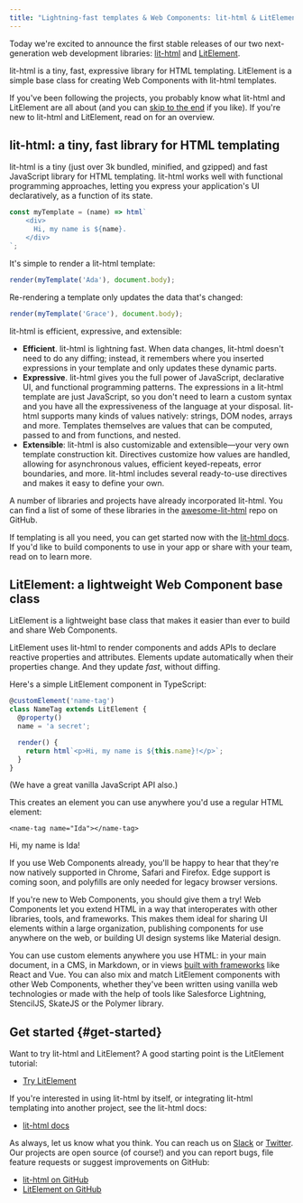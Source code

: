 ```yaml
---
title: "Lightning-fast templates & Web Components: lit-html & LitElement"
---
```


Today we're excited to announce the first stable releases of our two next-generation web development libraries: [lit-html](https://lit-html.polymer-project.org) and [LitElement](https://lit-element.polymer-project.org/).

lit-html is a tiny, fast, expressive library for HTML templating. LitElement is a simple base class for creating Web Components with lit-html templates.

If you've been following the projects, you probably know what lit-html and LitElement are all about (and you can [skip to the end](#get-started) if you like). If you're new to lit-html and LitElement, read on for an overview.

## lit-html: a tiny, fast library for HTML templating

lit-html is a tiny (just over 3k bundled, minified, and gzipped) and fast JavaScript library for HTML templating. lit-html works well with functional programming approaches, letting you express your application's UI declaratively, as a function of its state.

```js
const myTemplate = (name) => html`
    <div>
      Hi, my name is ${name}.
    </div>
`;
```

It's simple to render a lit-html template: 

```js
render(myTemplate('Ada'), document.body);
```

Re-rendering a template only updates the data that's changed:

```js
render(myTemplate('Grace'), document.body);
```

lit-html is efficient, expressive, and extensible:

*   **Efficient**. lit-html is lightning fast. When data changes, lit-html doesn't need to do any diffing; instead, it remembers where you inserted expressions in your template and only updates these dynamic parts.
*   **Expressive**. lit-html gives you the full power of JavaScript, declarative UI, and functional programming patterns. The expressions in a lit-html template are just JavaScript, so you don't need to learn a custom syntax and you have all the expressiveness of the language at your disposal. lit-html supports many kinds of values natively: strings, DOM nodes, arrays and more. Templates themselves are values that can be computed, passed to and from functions, and nested.
*   **Extensible**: lit-html is also customizable and extensible—your very own template construction kit. Directives customize how values are handled, allowing for asynchronous values, efficient keyed-repeats, error boundaries, and more. lit-html includes several ready-to-use directives and makes it easy to define your own.

A number of libraries and projects have already incorporated lit-html. You can find a list of some of these libraries in the [awesome-lit-html](https://github.com/web-padawan/awesome-lit-html) repo on GitHub.

If templating is all you need, you can get started now with the [lit-html docs](https://lit-html.polymer-project.org/). If you'd like to build components to use in your app or share with your team, read on to learn more.

## LitElement: a lightweight Web Component base class

LitElement is a lightweight base class that makes it easier than ever to build and share Web Components.

LitElement uses lit-html to render components and adds APIs to declare reactive properties and attributes. Elements update automatically when their properties change. And they update _fast_, without diffing.

Here's a simple LitElement component in TypeScript:

```typescript
@customElement('name-tag')
class NameTag extends LitElement {
  @property()
  name = 'a secret';

  render() {
    return html`<p>Hi, my name is ${this.name}!</p>`;
  }
}
```

(We have a great vanilla JavaScript API also.)

This creates an element you can use anywhere you'd use a regular HTML element:

`<name-tag name="Ida"></name-tag>`

Hi, my name is Ida!

If you use Web Components already, you'll be happy to hear that they're now natively supported in Chrome, Safari and Firefox. Edge support is coming soon, and polyfills are only needed for legacy browser versions. 

If you're new to Web Components, you should give them a try! Web Components let you extend HTML in a way that interoperates with other libraries, tools, and frameworks. This makes them ideal for sharing UI elements within a large organization, publishing components for use anywhere on the web, or building UI design systems like Material design. 

You can use custom elements anywhere you use HTML: in your main document, in a CMS, in Markdown, or in views [built with frameworks](https://custom-elements-everywhere.com/) like React and Vue. You can also mix and match LitElement components with other Web Components, whether they've been written using vanilla web technologies or made with the help of tools like Salesforce Lightning, StencilJS, SkateJS or the Polymer library.

## Get started {#get-started}

Want to try lit-html and LitElement? A good starting point is the LitElement tutorial:

* [Try LitElement](https://lit-element.polymer-project.org/try/)

If you're interested in using lit-html by itself, or integrating lit-html templating into another project, see the lit-html docs:

* [lit-html docs](https://lit-html.polymer-project.org/)

As always, let us know what you think. You can reach us on [Slack](https://join.slack.com/t/polymer/shared_invite/enQtNTAzNzg3NjU4ODM4LTkzZGVlOGIxMmNiMjMzZDM1YzYyMzdiYTk0YjQyOWZhZTMwN2RlNjM5ZDFmZjMxZWRjMWViMDA1MjNiYWFhZWM) or [Twitter](https://twitter.com/polymer). Our projects are open source (of course!) and you can report bugs, file feature requests or suggest improvements on GitHub:

* [lit-html on GitHub](https://github.com/Polymer/lit-html)
* [LitElement on GitHub](https://github.com/Polymer/lit-element)